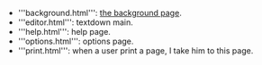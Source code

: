 + '''background.html''': [the background page](http://developer.chrome.com/extensions/background_pages.html).
+ '''editor.html''': textdown main.
+ '''help.html''': help page.
+ '''options.html''': options page.
+ '''print.html''': when a user print a page, I take him to this page.